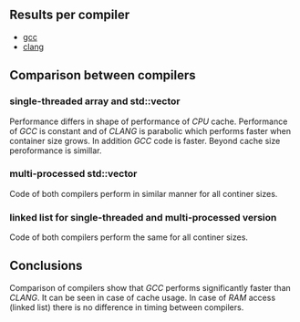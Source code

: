 ## Results per compiler

- [gcc](GCC.md)
- [clang](CLANG.md)



## Comparison between compilers


### single-threaded array and std::vector 

Performance differs in shape of performance of *CPU* cache. Performance of *GCC* is constant and of *CLANG* is parabolic which performs faster when container size grows. In addition *GCC* code is faster. Beyond cache size peroformance is simillar.


### multi-processed std::vector

Code of both compilers perform in similar manner for all continer sizes.


### linked list for single-threaded and multi-processed version

Code of both compilers perform the same for all continer sizes.



## Conclusions

Comparison of compilers show that *GCC* performs significantly faster than *CLANG*. It can be seen in case of cache usage. In case of *RAM* access (linked list) there is no difference in timing between compilers.



